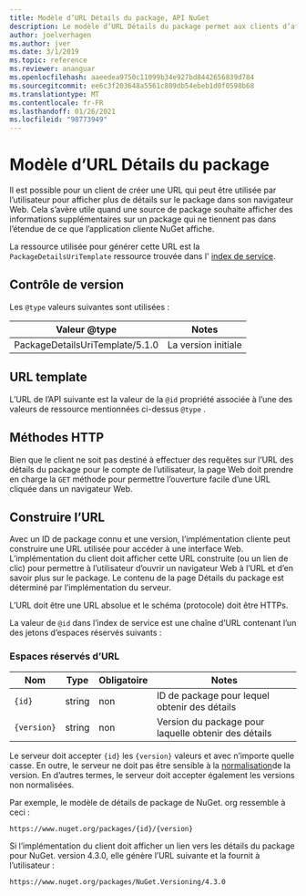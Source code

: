 ```yaml
---
title: Modèle d’URL Détails du package, API NuGet
description: Le modèle d’URL Détails du package permet aux clients d’afficher dans leur interface utilisateur un lien Web vers d’autres détails sur le package
author: joelverhagen
ms.author: jver
ms.date: 3/1/2019
ms.topic: reference
ms.reviewer: ananguar
ms.openlocfilehash: aaeedea9750c11099b34e927bd8442656839d784
ms.sourcegitcommit: ee6c3f203648a5561c809db54ebeb1d0f0598b68
ms.translationtype: MT
ms.contentlocale: fr-FR
ms.lasthandoff: 01/26/2021
ms.locfileid: "98773949"
---
```

# <a name="package-details-url-template"></a>Modèle d’URL Détails du package

Il est possible pour un client de créer une URL qui peut être utilisée par l’utilisateur pour afficher plus de détails sur le package dans son navigateur Web. Cela s’avère utile quand une source de package souhaite afficher des informations supplémentaires sur un package qui ne tiennent pas dans l’étendue de ce que l’application cliente NuGet affiche.

La ressource utilisée pour générer cette URL est la `PackageDetailsUriTemplate` ressource trouvée dans l' [index de service](service-index.md).

## <a name="versioning"></a>Contrôle de version

Les `@type` valeurs suivantes sont utilisées :

Valeur @type                     | Notes
------------------------------- | -----
PackageDetailsUriTemplate/5.1.0 | La version initiale

## <a name="url-template"></a>URL template

L’URL de l’API suivante est la valeur de la `@id` propriété associée à l’une des valeurs de ressource mentionnées ci-dessus `@type` .

## <a name="http-methods"></a>Méthodes HTTP

Bien que le client ne soit pas destiné à effectuer des requêtes sur l’URL des détails du package pour le compte de l’utilisateur, la page Web doit prendre en charge la `GET` méthode pour permettre l’ouverture facile d’une URL cliquée dans un navigateur Web.

## <a name="construct-the-url"></a>Construire l’URL

Avec un ID de package connu et une version, l’implémentation cliente peut construire une URL utilisée pour accéder à une interface Web. L’implémentation du client doit afficher cette URL construite (ou un lien de clic) pour permettre à l’utilisateur d’ouvrir un navigateur Web à l’URL et d’en savoir plus sur le package. Le contenu de la page Détails du package est déterminé par l’implémentation du serveur.

L’URL doit être une URL absolue et le schéma (protocole) doit être HTTPs.

La valeur de `@id` dans l’index de service est une chaîne d’URL contenant l’un des jetons d’espaces réservés suivants :

### <a name="url-placeholders"></a>Espaces réservés d’URL

Nom        | Type    | Obligatoire | Notes
----------- | ------- | -------- | -----
`{id}`      | string  | non       | ID de package pour lequel obtenir des détails
`{version}` | string  | non       | Version du package pour laquelle obtenir des détails

Le serveur doit accepter `{id}` les `{version}` valeurs et avec n’importe quelle casse. En outre, le serveur ne doit pas être sensible à la [normalisation](../concepts/package-versioning.md#normalized-version-numbers)de la version. En d’autres termes, le serveur doit accepter également les versions non normalisées.

Par exemple, le modèle de détails de package de NuGet. org ressemble à ceci :

```http
https://www.nuget.org/packages/{id}/{version}
```

Si l’implémentation du client doit afficher un lien vers les détails du package pour NuGet. version 4.3.0, elle génère l’URL suivante et la fournit à l’utilisateur :

```http
https://www.nuget.org/packages/NuGet.Versioning/4.3.0
```
